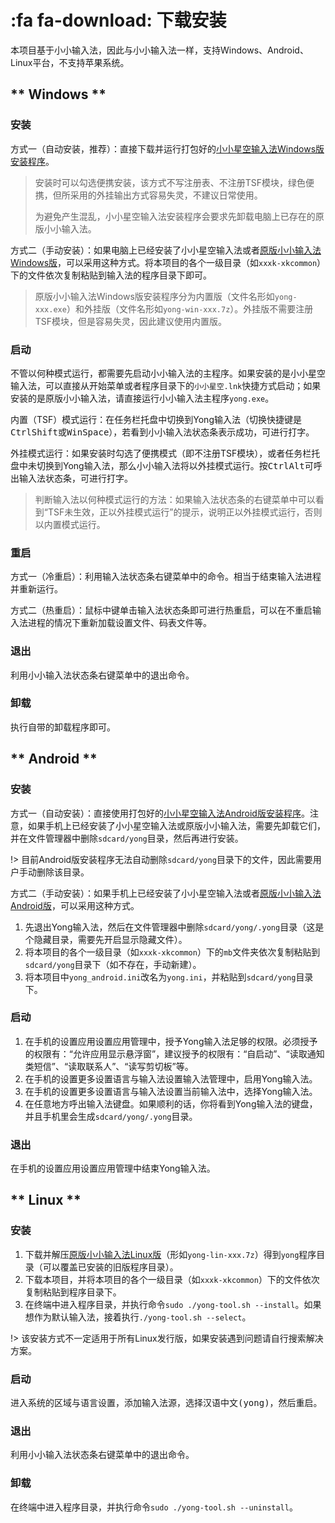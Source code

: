 # :fa fa-download: 下载安装

本项目基于小小输入法，因此与小小输入法一样，支持Windows、Android、Linux平台，不支持苹果系统。

<!-- tabs:start -->

## ** Windows **

### 安装

方式一（自动安装，推荐）：直接下载并运行打包好的[小小星空输入法Windows版安装程序][小小星空网盘]。

> 安装时可以勾选便携安装，该方式不写注册表、不注册TSF模块，绿色便携，但所采用的外挂输出方式容易失灵，不建议日常使用。
>
> 为避免产生混乱，小小星空输入法安装程序会要求先卸载电脑上已存在的原版小小输入法。

方式二（手动安装）：如果电脑上已经安装了小小星空输入法或者[原版小小输入法Windows版][小小网盘]，可以采用这种方式。将本项目的各个一级目录（如`xxxk-xkcommon`）下的文件依次复制粘贴到输入法的程序目录下即可。

> 原版小小输入法Windows版安装程序分为内置版（文件名形如`yong-xxx.exe`）和外挂版（文件名形如`yong-win-xxx.7z`）。外挂版不需要注册TSF模块，但是容易失灵，因此建议使用内置版。

### 启动

不管以何种模式运行，都需要先启动小小输入法的主程序。如果安装的是小小星空输入法，可以直接从开始菜单或者程序目录下的`小小星空.lnk`快捷方式启动；如果安装的是原版小小输入法，请直接运行小小输入法主程序`yong.exe`。

内置（TSF）模式运行：在任务栏托盘中切换到Yong输入法（切换快捷键是<kbd>Ctrl</kbd><kbd>Shift</kbd>或<kbd>Win</kbd><kbd>Space</kbd>），若看到小小输入法状态条表示成功，可进行打字。

外挂模式运行：如果安装时勾选了便携模式（即不注册TSF模块），或者任务栏托盘中未切换到Yong输入法，那么小小输入法将以外挂模式运行。按<kbd>Ctrl</kbd><kbd>Alt</kbd>可呼出输入法状态条，可进行打字。

> 判断输入法以何种模式运行的方法：如果输入法状态条的右键菜单中可以看到“TSF未生效，正以外挂模式运行”的提示，说明正以外挂模式运行，否则以内置模式运行。

### 重启

方式一（冷重启）：利用输入法状态条右键菜单中的命令。相当于结束输入法进程并重新运行。

方式二（热重启）：鼠标中键单击输入法状态条即可进行热重启，可以在不重启输入法进程的情况下重新加载设置文件、码表文件等。

### 退出

利用小小输入法状态条右键菜单中的退出命令。

### 卸载

执行自带的卸载程序即可。

## ** Android **

### 安装

方式一（自动安装）：直接使用打包好的[小小星空输入法Android版安装程序][小小星空网盘]。注意，如果手机上已经安装了小小星空输入法或原版小小输入法，需要先卸载它们，并在文件管理器中删除`sdcard/yong`目录，然后再进行安装。

!> 目前Android版安装程序无法自动删除`sdcard/yong`目录下的文件，因此需要用户手动删除该目录。

方式二（手动安装）：如果手机上已经安装了小小星空输入法或者[原版小小输入法Android版][小小网盘]，可以采用这种方式。

1. 先退出Yong输入法，然后在文件管理器中删除`sdcard/yong/.yong`目录（这是个隐藏目录，需要先开启显示隐藏文件）。
2. 将本项目的各个一级目录（如`xxxk-xkcommon`）下的`mb`文件夹依次复制粘贴到`sdcard/yong`目录下（如不存在，手动新建）。
3. 将本项目中`yong_android.ini`改名为`yong.ini`，并粘贴到`sdcard/yong`目录下。

### 启动

1. 在手机的<kbd>设置</kbd><kbd>应用设置</kbd><kbd>应用管理</kbd>中，授予Yong输入法足够的权限。必须授予的权限有：“允许应用显示悬浮窗”，建议授予的权限有：“自启动”、“读取通知类短信”、“读取联系人”、“读写剪切板”等。
2. 在手机的<kbd>设置</kbd><kbd>更多设置</kbd><kbd>语言与输入法设置</kbd><kbd>输入法管理</kbd>中，启用Yong输入法。
3. 在手机的<kbd>设置</kbd><kbd>更多设置</kbd><kbd>语言与输入法设置</kbd><kbd>当前输入法</kbd>中，选择Yong输入法。
4. 在任意地方呼出输入法键盘。如果顺利的话，你将看到Yong输入法的键盘，并且手机里会生成`sdcard/yong/.yong`目录。

### 退出

在手机的<kbd>设置</kbd><kbd>应用设置</kbd><kbd>应用管理</kbd>中结束Yong输入法。

## ** Linux **

### 安装

1. 下载并解压[原版小小输入法Linux版][小小网盘]（形如`yong-lin-xxx.7z`）得到`yong`程序目录（可以覆盖已安装的旧版程序目录）。
2. 下载本项目，并将本项目的各个一级目录（如`xxxk-xkcommon`）下的文件依次复制粘贴到程序目录下。
3. 在终端中进入程序目录，并执行命令`sudo ./yong-tool.sh --install`。如果想作为默认输入法，接着执行`./yong-tool.sh --select`。

!> 该安装方式不一定适用于所有Linux发行版，如果安装遇到问题请自行搜索解决方案。

### 启动

进入系统的区域与语言设置，添加输入法源，选择<kbd>汉语</kbd><kbd>中文(yong)</kbd>，然后重启。

### 退出

利用小小输入法状态条右键菜单中的退出命令。

### 卸载

在终端中进入程序目录，并执行命令`sudo ./yong-tool.sh --uninstall`。

<!-- tabs:end -->



[小小网盘]: http://yongim.ys168.com/ "小小输入法网盘"
[小小论坛]:http://yong.dgod.net/ "小小输入法论坛"
[小小项目]: https://github.com/dgod/yong "小小输入法项目页"

[小小星空网盘]: http://xxxk.ys168.com/ "小小星空网盘"

[星空QQ群]: https://jq.qq.com/?_wv=1027&k=5tVcZlL "星空QQ群"
[星空官网]: https://xkinput.github.io/ "星空系列方案官网"
[小小星空项目]: https://github.com/xkinput/xxxk "小小星空项目"
[星空电报群]: https://t.me/xkinput "星空电报群"